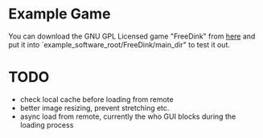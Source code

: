 # Example Game
You can download the GNU GPL Licensed game "FreeDink" from [here](https://nextcloud.atlantishq.de/s/9T62K9WjpEt3AQ7) and put it into `example_software_root/FreeDink/main_dir" to test it out.

# TODO
- check local cache before loading from remote
- better image resizing, prevent stretching etc.
- async load from remote, currently the who GUI blocks during the loading process